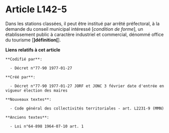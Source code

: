 # Article L142-5

Dans les stations classées, il peut être institué par arrêté préfectoral, à la demande du conseil municipal intéressé
[*condition de forme*], un établissement public à caractère industriel et commercial, dénommé office du tourisme
[**]définition[**].

**Liens relatifs à cet article**

	**Codifié par**:

	  - Décret n°77-90 1977-01-27

	**Créé par**:

	  - Décret n°77-90 1977-01-27 JORF et JONC 3 février date d'entrée en vigueur élection des maires

	**Nouveaux textes**:

	  - Code général des collectivités territoriales - art. L2231-9 (MMN)

	**Anciens textes**:

	  - Loi n°64-898 1964-07-10 art. 1
